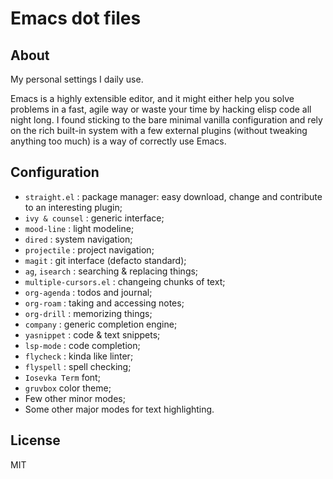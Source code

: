 # Emacs dot files

## About
My personal settings I daily use.

Emacs is a highly extensible editor, and it might either help you solve problems
in a fast, agile way or waste your time by hacking elisp code all night long. I
found sticking to the bare minimal vanilla configuration and rely on the rich
built-in system with a few external plugins (without tweaking anything too much)
is a way of correctly use Emacs.

## Configuration
- `straight.el` : package manager: easy download, change and contribute to an interesting plugin; 
- `ivy & counsel` : generic interface;
- `mood-line` : light modeline; 
- `dired` : system navigation;
- `projectile` : project navigation;
- `magit` : git interface (defacto standard);
- `ag`, `isearch` : searching & replacing things;
- `multiple-cursors.el` : changeing chunks of text;
- `org-agenda` : todos and journal;
- `org-roam` : taking and accessing notes;
- `org-drill` : memorizing things;
- `company` : generic completion engine;
- `yasnippet` : code & text snippets;
- `lsp-mode` : code completion;
- `flycheck` : kinda like linter;
- `flyspell` : spell checking;
- `Iosevka Term` font;
- `gruvbox` color theme;
- Few other minor modes;
- Some other major modes for text highlighting.

## License
MIT

